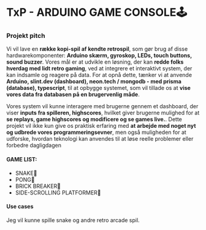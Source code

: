# TxP - ARDUINO GAME CONSOLE🕹️


### Projekt pitch
Vi vil lave en **række kopi-spil af kendte retrospil**, som gør brug af disse hardwarekomponenter: **Arduino skærm, gyroskop, LEDs, touch buttons, sound buzzer**. Vores mål er at udvikle en løsning, der kan **redde folks hverdag med lidt retro gaming**, ved at integrere et interaktivt system, der kan indsamle og reagere på data. For at opnå dette, tænker vi at anvende **Arduino, slint.dev (dashboard), neon.tech / mongodb - med prisma (database), typescript**, til at opbygge systemet, som vil tillade os at **vise vores data fra databasen på en brugervenlig måde**.

Vores system vil kunne interagere med brugerne gennem et dashboard, der viser **inputs fra spilleren, highscores**, hvilket giver brugerne mulighed for at **se replays, game highscores og modificere og se games live.**. Dette projekt vil ikke kun give os praktisk erfaring med **at arbejde med noget nyt og udbrede vores programmeringsevner**, men også muligheden for at udforske, hvordan teknologi kan anvendes til at løse reelle problemer eller forbedre dagligdagen

#### GAME LIST:
- SNAKE🐍
- PONG🏓
- BRICK BREAKER🧱
- SIDE-SCROLLING PLATFORMER👟


#### Use cases
Jeg vil kunne spille snake og andre retro arcade spil.
